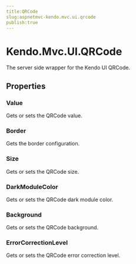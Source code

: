 ```yaml
---
title:QRCode
slug:aspnetmvc-kendo.mvc.ui.qrcode
publish:true
---
```


# Kendo.Mvc.UI.QRCode
The server side wrapper for the Kendo UI QRCode.


## Properties
### Value
Gets or sets the QRCode value.
### Border
Gets the border configuration.
### Size
Gets or sets the QRCode size.
### DarkModuleColor
Gets or sets the QRCode dark module color.
### Background
Gets or sets the QRCode background.
### ErrorCorrectionLevel
Gets or sets the QRCode error correction level.



